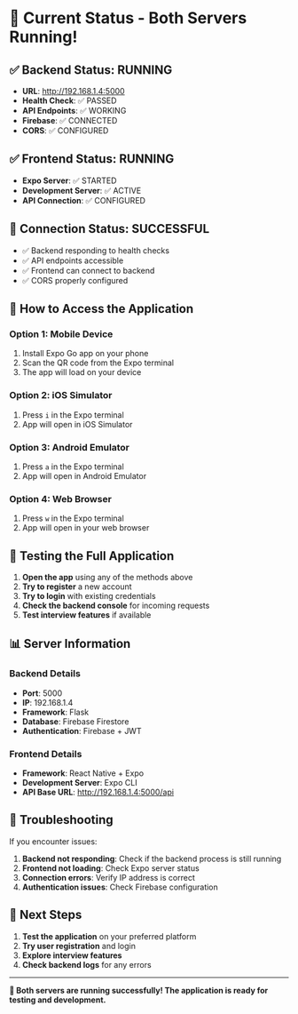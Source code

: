 # 🚀 Current Status - Both Servers Running!

## ✅ **Backend Status: RUNNING**
- **URL**: http://192.168.1.4:5000
- **Health Check**: ✅ PASSED
- **API Endpoints**: ✅ WORKING
- **Firebase**: ✅ CONNECTED
- **CORS**: ✅ CONFIGURED

## ✅ **Frontend Status: RUNNING**
- **Expo Server**: ✅ STARTED
- **Development Server**: ✅ ACTIVE
- **API Connection**: ✅ CONFIGURED

## 🔗 **Connection Status: SUCCESSFUL**
- ✅ Backend responding to health checks
- ✅ API endpoints accessible
- ✅ Frontend can connect to backend
- ✅ CORS properly configured

## 📱 **How to Access the Application**

### **Option 1: Mobile Device**
1. Install Expo Go app on your phone
2. Scan the QR code from the Expo terminal
3. The app will load on your device

### **Option 2: iOS Simulator**
1. Press `i` in the Expo terminal
2. App will open in iOS Simulator

### **Option 3: Android Emulator**
1. Press `a` in the Expo terminal
2. App will open in Android Emulator

### **Option 4: Web Browser**
1. Press `w` in the Expo terminal
2. App will open in your web browser

## 🧪 **Testing the Full Application**

1. **Open the app** using any of the methods above
2. **Try to register** a new account
3. **Try to login** with existing credentials
4. **Check the backend console** for incoming requests
5. **Test interview features** if available

## 📊 **Server Information**

### **Backend Details**
- **Port**: 5000
- **IP**: 192.168.1.4
- **Framework**: Flask
- **Database**: Firebase Firestore
- **Authentication**: Firebase + JWT

### **Frontend Details**
- **Framework**: React Native + Expo
- **Development Server**: Expo CLI
- **API Base URL**: http://192.168.1.4:5000/api

## 🔧 **Troubleshooting**

If you encounter issues:

1. **Backend not responding**: Check if the backend process is still running
2. **Frontend not loading**: Check Expo server status
3. **Connection errors**: Verify IP address is correct
4. **Authentication issues**: Check Firebase configuration

## 🎯 **Next Steps**

1. **Test the application** on your preferred platform
2. **Try user registration** and login
3. **Explore interview features**
4. **Check backend logs** for any errors

---

**🎉 Both servers are running successfully! The application is ready for testing and development.** 